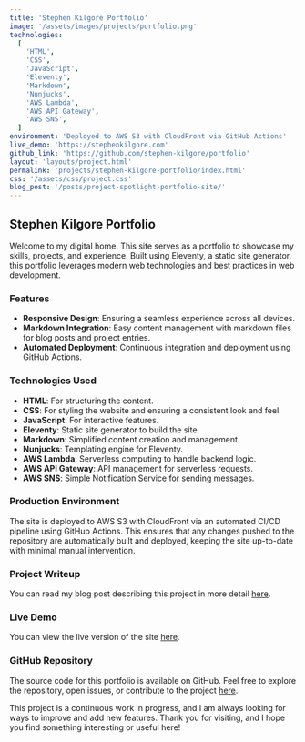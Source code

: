 ```yaml
---
title: 'Stephen Kilgore Portfolio'
image: '/assets/images/projects/portfolio.png'
technologies:
  [
    'HTML',
    'CSS',
    'JavaScript',
    'Eleventy',
    'Markdown',
    'Nunjucks',
    'AWS Lambda',
    'AWS API Gateway',
    'AWS SNS',
  ]
environment: 'Deployed to AWS S3 with CloudFront via GitHub Actions'
live_demo: 'https://stephenkilgore.com'
github_link: 'https://github.com/stephen-kilgore/portfolio'
layout: 'layouts/project.html'
permalink: 'projects/stephen-kilgore-portfolio/index.html'
css: '/assets/css/project.css'
blog_post: '/posts/project-spotlight-portfolio-site/'
---
```


## Stephen Kilgore Portfolio

Welcome to my digital home. This site serves as a portfolio to showcase my skills, projects, and experience. Built using Eleventy, a static site generator, this portfolio leverages modern web technologies and best practices in web development.

### Features

- **Responsive Design**: Ensuring a seamless experience across all devices.
- **Markdown Integration**: Easy content management with markdown files for blog posts and project entries.
- **Automated Deployment**: Continuous integration and deployment using GitHub Actions.

### Technologies Used

- **HTML**: For structuring the content.
- **CSS**: For styling the website and ensuring a consistent look and feel.
- **JavaScript**: For interactive features.
- **Eleventy**: Static site generator to build the site.
- **Markdown**: Simplified content creation and management.
- **Nunjucks**: Templating engine for Eleventy.
- **AWS Lambda**: Serverless computing to handle backend logic.
- **AWS API Gateway**: API management for serverless requests.
- **AWS SNS**: Simple Notification Service for sending messages.

### Production Environment

The site is deployed to AWS S3 with CloudFront via an automated CI/CD pipeline using GitHub Actions. This ensures that any changes pushed to the repository are automatically built and deployed, keeping the site up-to-date with minimal manual intervention.

### Project Writeup

You can read my blog post describing this project in more detail [here](https://stephenkilgore.com/posts/project-spotlight-portfolio-site/).

### Live Demo

You can view the live version of the site [here](https://stephenkilgore.com).

### GitHub Repository

The source code for this portfolio is available on GitHub. Feel free to explore the repository, open issues, or contribute to the project [here](https://github.com/stephen-kilgore/portfolio).

This project is a continuous work in progress, and I am always looking for ways to improve and add new features. Thank you for visiting, and I hope you find something interesting or useful here!
